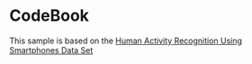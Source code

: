 # CodeBook
This sample is based on the [Human Activity Recognition Using Smartphones Data Set](http://archive.ics.uci.edu/ml/datasets/Human+Activity+Recognition+Using+Smartphones)